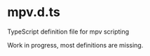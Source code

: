 # mpv.d.ts
TypeScript definition file for mpv scripting

Work in progress, most definitions are missing.
